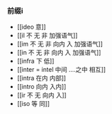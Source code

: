 ### 前缀i
- [[ideo 意]]
- [[il  不 无 非 加强语气]]
- [[im  不 无 非  向内 入 加强语气]]
- [[in 不 无 非  向内 入 加强语气]]
- [[infra 下 低]]
- [[inter = intel 中间 ....之中 相互]]
- [[intra 在内 内部]]
- [[intro 向内 入内]]
- [[ir 不 无 向内 入]]
- [[iso 等 同]]